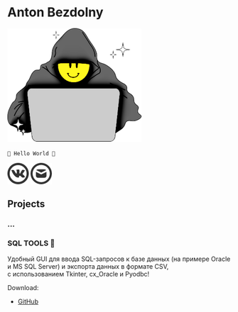 # Anton Bezdolny

![face](face.png)

`🤘 Hello World 🤘`

[![VK](vk_logo.png)](https://vk.com/avbezdolny)
[![E-mail](email_logo.png)](mailto:avbezdolny@mail.ru)

## Projects

### ...

### SQL TOOLS 🚀

Удобный GUI для ввода SQL-запросов к базе данных (на примере Oracle и MS SQL Server) и экспорта данных в формате CSV,  
с использованием Tkinter, cx_Oracle и Pyodbc!

Download:
* [GitHub](https://github.com/avbezdolny/sql_tools_tk)
